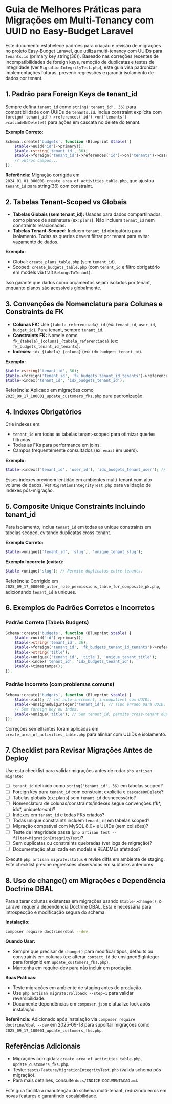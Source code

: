 # Guia de Melhores Práticas para Migrações em Multi-Tenancy com UUID no Easy-Budget Laravel

Este documento estabelece padrões para criação e revisão de migrações no projeto Easy-Budget Laravel, que utiliza multi-tenancy com UUIDs para `tenants.id` (primary key string(36)). Baseado nas correções recentes de incompatibilidades de foreign keys, remoção de duplicatas e testes de integridade (ver `MigrationIntegrityTest.php`), este guia visa padronizar implementações futuras, prevenir regressões e garantir isolamento de dados por tenant.

## 1. Padrão para Foreign Keys de tenant_id

Sempre defina `tenant_id` como `string('tenant_id', 36)` para compatibilidade com UUIDs de `tenants.id`. Inclua constraint explícita com `foreign('tenant_id')->references('id')->on('tenants')->cascadeOnDelete()` para ações em cascata no delete do tenant.

**Exemplo Correto:**

```php
Schema::create('budgets', function (Blueprint $table) {
    $table->uuid('id')->primary();
    $table->string('tenant_id', 36);
    $table->foreign('tenant_id')->references('id')->on('tenants')->cascadeOnDelete();
    // outros campos...
});
```

**Referência:** Migração corrigida em `2024_01_01_000008_create_area_of_activities_table.php`, que ajustou `tenant_id` para string(36) com constraint.

## 2. Tabelas Tenant-Scoped vs Globais

-  **Tabelas Globais (sem tenant_id):** Usadas para dados compartilhados, como planos de assinatura (ex: `plans`). Não incluem `tenant_id` nem constraints relacionadas.
-  **Tabelas Tenant-Scoped:** Incluem `tenant_id` obrigatório para isolamento. Todas as queries devem filtrar por tenant para evitar vazamento de dados.

**Exemplo:**

-  Global: `create_plans_table.php` (sem `tenant_id`).
-  Scoped: `create_budgets_table.php` (com `tenant_id` e filtro obrigatório em models via trait `BelongsToTenant`).

Isso garante que dados como orçamentos sejam isolados por tenant, enquanto planos são acessíveis globalmente.

## 3. Convenções de Nomenclatura para Colunas e Constraints de FK

-  **Colunas FK:** Use `{tabela_referenciada}_id` (ex: `tenant_id`, `user_id`, `budget_id`). Para tenant, sempre `tenant_id`.
-  **Constraints FK:** Nomeie como `fk_{tabela}_{coluna}_{tabela_referenciada}` (ex: `fk_budgets_tenant_id_tenants`).
-  **Indexes:** `idx_{tabela}_{coluna}` (ex: `idx_budgets_tenant_id`).

**Exemplo:**

```php
$table->string('tenant_id', 36);
$table->foreign('tenant_id', 'fk_budgets_tenant_id_tenants')->references('id')->on('tenants');
$table->index('tenant_id', 'idx_budgets_tenant_id');
```

Referência: Aplicado em migrações como `2025_09_17_100001_update_customers_fks.php` para padronização.

## 4. Indexes Obrigatórios

Crie indexes em:

-  `tenant_id` em todas as tabelas tenant-scoped para otimizar queries filtradas.
-  Todas as FKs para performance em joins.
-  Campos frequentemente consultados (ex: `email` em users).

**Exemplo:**

```php
$table->index(['tenant_id', 'user_id'], 'idx_budgets_tenant_user'); // Composite para queries comuns.
```

Esses indexes previnem lentidão em ambientes multi-tenant com alto volume de dados. Ver `MigrationIntegrityTest.php` para validação de indexes pós-migração.

## 5. Composite Unique Constraints Incluindo tenant_id

Para isolamento, inclua `tenant_id` em todas as unique constraints em tabelas scoped, evitando duplicatas cross-tenant.

**Exemplo Correto:**

```php
$table->unique(['tenant_id', 'slug'], 'unique_tenant_slug');
```

**Exemplo Incorreto (evitar):**

```php
$table->unique('slug'); // Permite duplicatas entre tenants.
```

Referência: Corrigido em `2025_09_17_000000_alter_role_permissions_table_for_composite_pk.php`, adicionando `tenant_id` a uniques.

## 6. Exemplos de Padrões Corretos e Incorretos

### Padrão Correto (Tabela Budgets)

```php
Schema::create('budgets', function (Blueprint $table) {
    $table->uuid('id')->primary();
    $table->string('tenant_id', 36);
    $table->foreign('tenant_id', 'fk_budgets_tenant_id_tenants')->references('id')->on('tenants')->cascadeOnDelete();
    $table->string('title');
    $table->unique(['tenant_id', 'title'], 'unique_tenant_title');
    $table->index('tenant_id', 'idx_budgets_tenant_id');
    $table->timestamps();
});
```

### Padrão Incorreto (com problemas comuns)

```php
Schema::create('budgets', function (Blueprint $table) {
    $table->id(); // int auto-increment, incompatível com UUIDs.
    $table->unsignedBigInteger('tenant_id'); // Tipo errado para UUID.
    // Sem foreign key ou index.
    $table->unique('title'); // Sem tenant_id, permite cross-tenant duplicates.
});
```

Correções semelhantes foram aplicadas em `create_area_of_activities_table.php` para alinhar com UUIDs e isolamento.

## 7. Checklist para Revisar Migrações Antes de Deploy

Use esta checklist para validar migrações antes de rodar `php artisan migrate`:

-  [ ] `tenant_id` definido como `string('tenant_id', 36)` em tabelas scoped?
-  [ ] Foreign key para `tenant_id` com constraint explícita e `cascadeOnDelete`?
-  [ ] Tabelas globais (ex: plans) sem `tenant_id` desnecessário?
-  [ ] Nomenclatura de colunas/constraints/indexes segue convenções (fk*, idx*, unique*tenant*)?
-  [ ] Indexes em `tenant_id` e todas FKs criados?
-  [ ] Todas unique constraints incluem `tenant_id` em tabelas scoped?
-  [ ] Migração compatível com MySQL 8.0+ e UUIDs (sem colisões)?
-  [ ] Teste de integridade passa (`php artisan test --filter=MigrationIntegrityTest`)?
-  [ ] Sem duplicatas ou constraints quebradas (ver logs de migração)?
-  [ ] Documentação atualizada em models e READMEs afetados?

Execute `php artisan migrate:status` e revise diffs em ambiente de staging. Este checklist previne regressões observadas em subtasks anteriores.

## 8. Uso de change() em Migrações e Dependência Doctrine DBAL

Para alterar colunas existentes em migrações usando `$table->change()`, o Laravel requer a dependência Doctrine DBAL. Esta é necessária para introspecção e modificação segura do schema.

**Instalação:**
```bash
composer require doctrine/dbal --dev
```

**Quando Usar:**
- Sempre que precisar de `change()` para modificar tipos, defaults ou constraints em colunas (ex: alterar `contact_id` de unsignedBigInteger para foreignId em `update_customers_fks.php`).
- Mantenha em require-dev para não incluir em produção.

**Boas Práticas:**
- Teste migrações em ambiente de staging antes de produção.
- Use `php artisan migrate:rollback --step=1` para validar reversibilidade.
- Documente dependências em `composer.json` e atualize lock após instalação.

**Referência:** Adicionado após instalação via `composer require doctrine/dbal --dev` em 2025-09-18 para suportar migrações como `2025_09_17_100001_update_customers_fks.php`.

## Referências Adicionais

-  Migrações corrigidas: `create_area_of_activities_table.php`, `update_customers_fks.php`.
-  Teste: `tests/Feature/MigrationIntegrityTest.php` (valida schema pós-migração).
-  Para mais detalhes, consulte `docs/INDICE-DOCUMENTACAO.md`.

Este guia facilita a manutenção do schema multi-tenant, reduzindo erros em novas features e garantindo escalabilidade.
